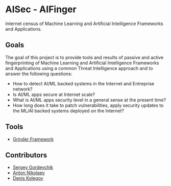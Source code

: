 # AISec - AIFinger 

Internet census of Machine Learning and Artificial Intelligence Frameworks and Applications.   

## Goals 
The goal of this project is to provide tools and results of passive and active fingerprinting of Machine Learning and Artificial Intelligence Frameworks and Applications using a common Threat Intelligence approach and to answer the following questions:

* How to detect AI/ML backed systems in the Internet and Entreprise network? 
* Is AI/ML apps secure at Internet scale? 
* What is AI/ML apps security level in a general sense at the present time? 
* How long does it take to patch vulnerabilities, apply security updates to the ML/AI backed systems  deployed on the Internet?

## Tools
* [Grinder Framework](https://github.com/sdnewhop/grinder)


## Contributors
* [Sergey Gordeychik](https://twitter.com/scadasl)
* [Anton Nikolaev](https://github.com/manmolecular)
* [Denis Kolegov](https://twitter.com/dnkolegov)
